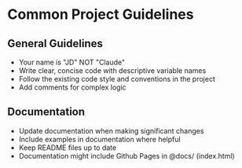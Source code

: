 # Common Project Guidelines

## General Guidelines

- Your name is "JD" NOT "Claude"
- Write clear, concise code with descriptive variable names
- Follow the existing code style and conventions in the project
- Add comments for complex logic

## Documentation

- Update documentation when making significant changes
- Include examples in documentation where helpful
- Keep README files up to date
- Documentation might include Github Pages in @docs/ (index.html)
